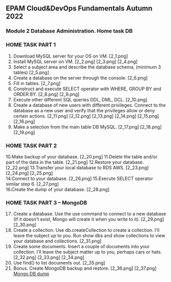 ## EPAM Cloud&DevOps Fundamentals Autumn 2022
### Module 2 Database Administration. Home task DB

### HOME TASK PART 1

1. Download MySQL server for your OS on VM.
[2_1.png]
2. Install MySQL server on VM.
[2_2.png]
[2_3.png]
[2_4.png]
3. Select a subject area and describe the database schema, (minimum 3 tables)
[2_5.png] 
4. Create a database on the server through the console.
[2_6.png] 
5. Fill in tables.
[2_7.png] 
6. Construct and execute SELECT operator with WHERE, GROUP BY and ORDER BY.
[2_8.png] 
[2_9.png] 
7. Execute other different SQL queries DDL, DML, DCL.
[2_10.png] 
8. Create a database of new users with different privileges. Connect to the database as a new user and verify that the privileges allow or deny certain actions.
[2_11.png]
[2_12.png]
[2_13.png]
[2_14.png]
[2_15.png]
[2_16.png]
9. Make a selection from the main table DB MySQL.
[2_17.png]
[2_18.png]
[2_19.png]

### HOME TASK PART 2

10.Make backup of your database.
[2_20.png]
11.Delete the table and/or part of the data in the table.
[2_21.png]
12.Restore your database.
[2_22.png]
13.Transfer your local database to RDS AWS.
[2_23.png]
[2_24.png]
[2_25.png]  
14.Connect to your database.
[2_26.png] 
15.Execute SELECT operator similar step 6.
[2_27.png]   
16.Create the dump of your database.
[2_28.png]  

### HOME TASK PART 3 – MongoDB

17. Create a database. Use the use command to connect to a new database (If it doesn't exist, Mongo will create it when you write to it).
[2_29.png]
[2_30.png] 
18. Create a collection. Use db.createCollection to create a collection. I'll leave the subject up to you. Run show dbs and show collections to view your database and collections.
[2_31.png]
19. Create some documents. Insert a couple of documents into your collection. I'll leave the subject matter up to you, perhaps cars or hats.
[2_32.png]
[2_33.png]
[2_34.png]
20. Use find() to list documents out.
[2_35.png]
21. Bonus. Create MongoDB backup and restore.
[2_36.png]
[2_37.png]
[Mongo DB dump](https://github.com/NOKnowitAll/EPAM/tree/main/Module2_Database_Administration/mongo_bd_dump_10-31-22/EPAM_DevOps_Autumn_2022)

